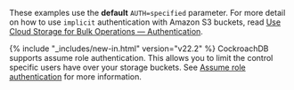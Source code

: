 These examples use the **default** `AUTH=specified` parameter. For more detail on how to use `implicit` authentication with Amazon S3 buckets, read [Use Cloud Storage for Bulk Operations — Authentication](cloud-storage-authentication.html).

{% include "_includes/new-in.html" version="v22.2" %} CockroachDB supports assume role authentication. This allows you to limit the control specific users have over your storage buckets. See [Assume role authentication](cloud-storage-authentication.html) for more information.